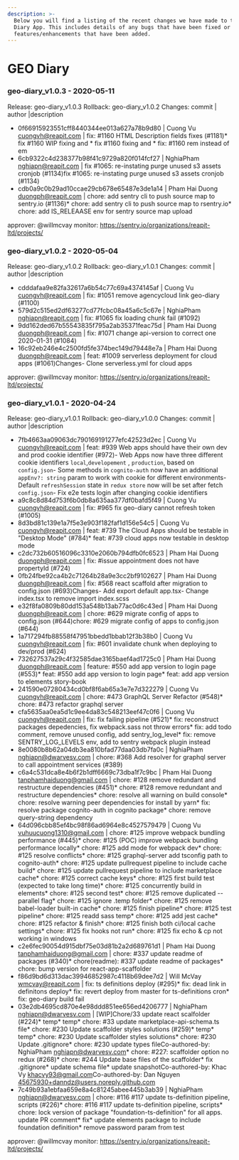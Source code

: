 ```yaml
---
description: >-
  Below you will find a listing of the recent changes we have made to the GEO
  Diary App. This includes details of any bugs that have been fixed or
  features/enhancements that have been added.
---
```


# GEO Diary
### geo-diary_v1.0.3 - 2020-05-11
  
Release: geo-diary_v1.0.3
Rollback: geo-diary_v1.0.2
Changes:
commit | author |description
  
- 0f66915923551cff8440344ee013a627a78b9d80 | Cuong Vu <cuongvh@reapit.com> | fix: #1160 HTML Description fields fixes (#1181)* fix #1160 WIP fixing <Editor> and <HTMLRender>* fix #1160 fixing <Editor> and <HTMLRender>* fix: #1160 rem instead of em
- 6cb9322c4d238377b98f41c9729a820f014fcf27 | NghiaPham <nghiapn@reapit.com> | fix #1065: re-instating purge unused s3 assets cronjob (#1134)fix #1065: re-instating purge unused s3 assets cronjob (#1134)
- cdb0a9c0b29ad10ccae29cb678e65487e3de1a14 | Pham Hai Duong <duongph@reapit.com> | chore: add sentry cli to push source map to sentry.io (#1136)* chore: add sentry cli to push source map to rsentry.io* chore: add IS_RELEAASE env for sentry source map upload

approver: @willmcvay
monitor: https://sentry.io/organizations/reapit-ltd/projects/

### geo-diary_v1.0.2 - 2020-05-04

Release: geo-diary_v1.0.2
Rollback: geo-diary_v1.0.1
Changes:
commit | author |description
  
- cdddafaa9e82fa32617a6b54c77c69a4374145af | Cuong Vu <cuongvh@reapit.com> | fix: #1051 remove agencycloud link geo-diary (#1100)
- 579d2c515ed2df63277cd77fcbc08a45a6c5c67e | NghiaPham <nghiapn@reapit.com> | fix: #1065 fix loading chunk fail (#1092)
- 9dd162ded67b55543835f795a2ab35371feac75d | Pham Hai Duong <duongph@reapit.com> | fix: #1071 change api-version to correct one 2020-01-31 (#1084)
- 16c92eb246e4c2500fd5fe374bec149d79448e7a | Pham Hai Duong <duongph@reapit.com> | feat: #1009 serverless deployment for cloud apps (#1061)Changes- Clone serverless.yml for cloud apps

approver: @willmcvay
monitor: https://sentry.io/organizations/reapit-ltd/projects/

### geo-diary_v1.0.1 - 2020-04-24
  
Release: geo-diary_v1.0.1
Rollback: geo-diary_v1.0.0
Changes:
commit | author |description
  
- 7fb4663aa09063dc790169191277efc42523d2ec | Cuong Vu <cuongvh@reapit.com> | feat: #939 Web apps should have their own dev and prod cookie identifier (#972)- Web Apps now have three different cookie identifiers `local`,`developement` , `production`, based on `config.json`- Some methods in `cognito-auth` now have an additional `appEnv?: string` param to work with cookie for different environments- Default `refreshSession` state in `redux store` now will be set after fetch `config.json`- Fix e2e tests login after changing cookie identifiers
- a9c8c8d84d753f6b0db8a635aa377df0bafd5f49 | Cuong Vu <cuongvh@reapit.com> | fix: #965 fix geo-diary cannot refresh token (#1005)
- 8d3bd81c139e1a7f5e3e903f182faf1d156e54c5 | Cuong Vu <cuongvh@reapit.com> | feat: #739 The Cloud Apps should be testable in "Desktop Mode" (#784)* feat: #739 cloud apps now testable in desktop mode
- c2dc732b60516096c3310e2060b794dfb0fc6523 | Pham Hai Duong <duongph@reapit.com> | fix: #issue appointment does not have propertyId (#724)
- 0fb24fbe92ca4b2c71264b28a9e3cc2bf9102627 | Pham Hai Duong <duongph@reapit.com> | fix: #568 react scaffold after migration to config.json (#693)Changes- Add export default app.tsx- Change index.tsx to remove import index.scss
- e32f8fa0809b80dd153a548b13ab77ac0d6c43ed | Pham Hai Duong <duongph@reapit.com> | chore: #629 migrate config of apps to config.json (#644)chore: #629 migrate config of apps to config.json (#644)
- 1a717294fb88558f47951bbedd1bbab12f3b38b0 | Cuong Vu <cuongvh@reapit.com> | fix: #601 invalidate chunk when deploying to dev/prod (#624)
- 732627537a29c4f32585dae3165baef4ad1725c0 | Pham Hai Duong <duongph@reapit.com> | feature: #550 add app version to login page (#553)* feat: #550 add app version to login page* feat: add app version to elements story-book
- 241590e07280434cd0bf8f6ab65a3e7e7d322279 | Cuong Vu <cuongvh@reapit.com> | chore: #473 GraphQL Server Refactor (#548)* chore: #473 refactor graphql server
- cfa5635aa0ea5d1c9ee4da83c548213eef47c0f6 | Cuong Vu <cuongvh@reapit.com> | fix: fix failing pipeline (#521)* fix: reconstruct packages depedencies, fix webpack.sass not throw errors* fix: add todo comment, remove unused config, add sentry_log_level* fix: remove SENTRY_LOG_LEVELS env, add to sentry webpack plugin instead
- 8e0080b8b62a04db3ea810bfad77daa03db7fa0c | NghiaPham <nghiapn@dwarvesv.com> | chore: #368 Add resolver for graphql server to call appointment services (#389)
- c6a4c531dca8e4b6f2b1dff6669c73dba1f7c9bc | Pham Hai Duong <tanphamhaiduong@gmail.com> | chore: #128 remove redundant and restructure dependencies (#451)* chore: #128 remove redundant and restructure dependencies* chore: resolve all warning on build console* chore: resolve warning peer dependencies for install by yarn* fix: resolve package cognito-auth in cognito package* chore: remove query-string dependency
- 64d096cbb85ef4bc98f86ad6964e8c4527579479 | Cuong Vu <vuhuucuong1310@gmail.com> | chore: #125 improve webpack bundling performance (#445)* chore: #125 (POC) improve webpack bundling performance locally* chore: #125 add mode for webpack dev* chore: #125 resolve conflicts* chore: #125 graphql-server add tsconfig path to cognito-auth* chore: #125 update pullrequest pipeline to include cache build* chore: #125 update pullrequest pipeline to include marketplace cache* chore: #125 correct cache keys* chore: #125 first build test (expected to take long time)* chore: #125 concurrently build in elements* chore: #125 second test* chore: #125 remove duplicated --parallel flag* chore: #125 ignore .temp folder* chore: #125 remove babel-loader built-in cache* chore: #125 finish pipeline* chore: #125 test pipeline* chore: #125 readd sass temp* chore: #125 add jest cache* chore: #125 refactor & finish* chore: #125 finish both ci/local cache settings* chore: #125 fix hooks not run* chore: #125 fix echo & cp not working in windows
- c2e6fec90054d915dbf75e03d81b2a2d689761d1 | Pham Hai Duong <tanphamhaiduong@gmail.com> | chore: #337 update readme of packages (#340)* chore(readme): #337 update readme of packages* chore: bump version for react-app-scaffolder
- f86d9bd6d313dac39946852987c4118b69dee7d2 | Will McVay <wmcvay@reapit.com> | fix: ts definitions deploy (#295)* fix: dead link in definitons deploy* fix: revert deploy from master for ts-definitions cron* fix: geo-diary build fail
- 03e2db4695cd870e4e98ddd851ee656ed4206777 | NghiaPham <nghiapn@dwarvesv.com> | [WIP]Chore/33 update react scalfolder (#224)* temp* temp* chore: #33 update marketplace-api-schema.ts file* chore: #230 Update scaffolder styles solutions (#259)* temp* temp* chore: #230 Update scaffolder styles solutions* chore: #230 Update .gitignore* chore: #230 update types fileCo-authored-by: NghiaPham <nghiapn@dwarvesv.com>* chore: #227: scaffolder option no redux (#268)* chore: #244 Update base files of the scaffolder* fix .gitignore* update schema file* update snapshotCo-authored-by: Khac Vy <khacvy93@gmail.com>Co-authored-by: Dan Nguyen <45675930+danndz@users.noreply.github.com>
- 7c49b93a1ebfaa659e8a4c81245abee445b3ab39 | NghiaPham <nghiapn@dwarvesv.com> | chore: #116 #117 update ts-definition pipeline, scripts (#226)* chore: #116 #117 update ts-definition pipeline, scripts* chore: lock version of package "foundation-ts-definition" for all apps. update PR comment* fix* update elements package to include foundation definition* remove password param from test

approver: @willmcvay
monitor: https://sentry.io/organizations/reapit-ltd/projects/

